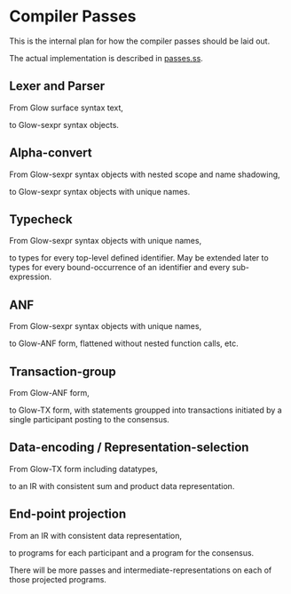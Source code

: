 # Compiler Passes

This is the internal plan for how the compiler passes should be laid out.

The actual implementation is described in [passes.ss](passes.ss).


## Lexer and Parser

From Glow surface syntax text,

to Glow-sexpr syntax objects.

## Alpha-convert

From Glow-sexpr syntax objects with nested scope and name shadowing,

to Glow-sexpr syntax objects with unique names.

## Typecheck

From Glow-sexpr syntax objects with unique names,

to types for every top-level defined identifier.
May be extended later to types for every bound-occurrence of an
identifier and every sub-expression.

## ANF

From Glow-sexpr syntax objects with unique names,

to Glow-ANF form, flattened without nested function calls, etc.

## Transaction-group

From Glow-ANF form,

to Glow-TX form, with statements groupped into transactions initiated
by a single participant posting to the consensus.

## Data-encoding / Representation-selection

From Glow-TX form including datatypes,

to an IR with consistent sum and product data representation.

## End-point projection

From an IR with consistent data representation,

to programs for each participant and a program for the
consensus.

There will be more passes and intermediate-representations on each of
those projected programs.
